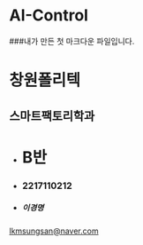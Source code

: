 # AI-Control

###내가 만든 첫 마크다운 파일입니다.

# 창원폴리텍


스마트팩토리학과
-------------
+ # B반
- ### 2217110212
* ##### 이경명
lkmsungsan@naver.com
